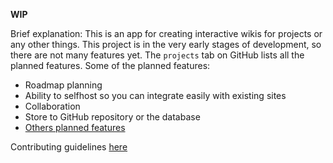 **WIP**

Brief explanation: This is an app for creating interactive wikis for projects or any other things. This project is in the very early stages of development, so there are not many features yet. The `projects` tab on GitHub lists all the planned features. Some of the planned features:

- Roadmap planning
- Ability to selfhost so you can integrate easily with existing sites
- Collaboration
- Store to GitHub repository or the database
- [Others planned features](https://github.com/users/LukaHietala/projects/9?query=is%3Aopen+sort%3Aupdated-desc)

Contributing guidelines [here](https://github.com/LukaHietala/create-wiki/blob/main/CONTRIBUTING.md)
